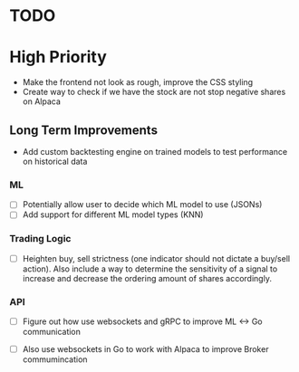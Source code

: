 # TODO

# High Priority 
- Make the frontend not look as rough, improve the CSS styling
- Create way to check if we have the stock are not stop negative shares on Alpaca


## Long Term Improvements <!--===========================================-->

- Add custom backtesting engine on trained models to test performance on historical data

### ML
- [ ] Potentially allow user to decide which ML model to use (JSONs)
- [ ] Add support for different ML model types (KNN)

### Trading Logic
- [ ] Heighten buy, sell strictness (one indicator should not dictate a buy/sell action). Also include a way to determine the sensitivity of a signal to increase and decrease the ordering amount of shares accordingly.

### API

- [ ] Figure out how use websockets and gRPC to improve ML <-> Go communication
- [ ] Also use websockets in Go to work with Alpaca to improve Broker commumincation





